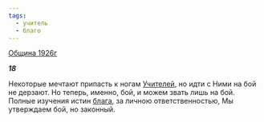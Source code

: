 ```yaml
---
tags:
  - учитель
  - благо
---
```

[Община 1926г](https://127.0.0.1:4002/agni/1926)

___18___

Некоторые мечтают припасть к ногам [Учителей](../../../tags/#учитель), но идти с Ними на бой не дерзают. Но теперь, именно, бой, и можем звать лишь на бой. Полные изучения истин [блага](../../../tags/#благо), за личною ответственностью, Мы утверждаем бой, но законный.   

